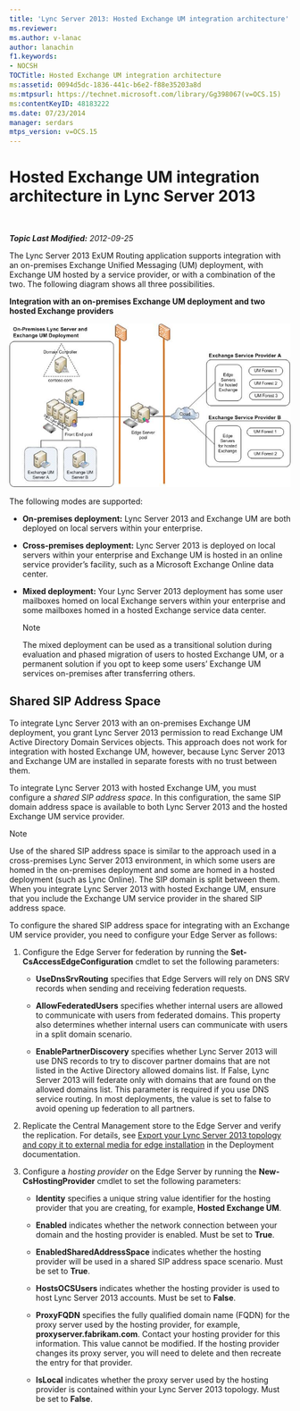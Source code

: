 ```yaml
---
title: 'Lync Server 2013: Hosted Exchange UM integration architecture'
ms.reviewer: 
ms.author: v-lanac
author: lanachin
f1.keywords:
- NOCSH
TOCTitle: Hosted Exchange UM integration architecture
ms:assetid: 0094d5dc-1836-441c-b6e2-f88e35203a8d
ms:mtpsurl: https://technet.microsoft.com/library/Gg398067(v=OCS.15)
ms:contentKeyID: 48183222
ms.date: 07/23/2014
manager: serdars
mtps_version: v=OCS.15
---
```


<div data-xmlns="http://www.w3.org/1999/xhtml">

<div class="topic" data-xmlns="http://www.w3.org/1999/xhtml" data-msxsl="urn:schemas-microsoft-com:xslt" data-cs="http://msdn.microsoft.com/en-us/">

<div data-asp="http://msdn2.microsoft.com/asp">

# Hosted Exchange UM integration architecture in Lync Server 2013

</div>

<div id="mainSection">

<div id="mainBody">

<span> </span>

_**Topic Last Modified:** 2012-09-25_

The Lync Server 2013 ExUM Routing application supports integration with an on-premises Exchange Unified Messaging (UM) deployment, with Exchange UM hosted by a service provider, or with a combination of the two. The following diagram shows all three possibilities.

**Integration with an on-premises Exchange UM deployment and two hosted Exchange providers**

![On-premises Lync Server Exchange UM Deployment](images/Gg398821.d6498eb9-87ee-40f3-8ecd-852f91546590(OCS.15).jpg "On-premises Lync Server Exchange UM Deployment")

The following modes are supported:

  - **On-premises deployment:** Lync Server 2013 and Exchange UM are both deployed on local servers within your enterprise.

  - **Cross-premises deployment:** Lync Server 2013 is deployed on local servers within your enterprise and Exchange UM is hosted in an online service provider’s facility, such as a Microsoft Exchange Online data center.

  - **Mixed deployment:** Your Lync Server 2013 deployment has some user mailboxes homed on local Exchange servers within your enterprise and some mailboxes homed in a hosted Exchange service data center.
    
    <div>
    

    > [!NOTE]  
    > The mixed deployment can be used as a transitional solution during evaluation and phased migration of users to hosted Exchange UM, or a permanent solution if you opt to keep some users’ Exchange UM services on-premises after transferring others.

    
    </div>

<div>

## Shared SIP Address Space

To integrate Lync Server 2013 with an on-premises Exchange UM deployment, you grant Lync Server 2013 permission to read Exchange UM Active Directory Domain Services objects. This approach does not work for integration with hosted Exchange UM, however, because Lync Server 2013 and Exchange UM are installed in separate forests with no trust between them.

To integrate Lync Server 2013 with hosted Exchange UM, you must configure a *shared SIP address space*. In this configuration, the same SIP domain address space is available to both Lync Server 2013 and the hosted Exchange UM service provider.

<div>


> [!NOTE]  
> Use of the shared SIP address space is similar to the approach used in a cross-premises Lync Server 2013 environment, in which some users are homed in the on-premises deployment and some are homed in a hosted deployment (such as Lync Online). The SIP domain is split between them. When you integrate Lync Server 2013 with hosted Exchange UM, ensure that you include the Exchange UM service provider in the shared SIP address space.



</div>

To configure the shared SIP address space for integrating with an Exchange UM service provider, you need to configure your Edge Server as follows:

1.  Configure the Edge Server for federation by running the **Set-CsAccessEdgeConfiguration** cmdlet to set the following parameters:
    
      - **UseDnsSrvRouting** specifies that Edge Servers will rely on DNS SRV records when sending and receiving federation requests.
    
      - **AllowFederatedUsers** specifies whether internal users are allowed to communicate with users from federated domains. This property also determines whether internal users can communicate with users in a split domain scenario.
    
      - **EnablePartnerDiscovery** specifies whether Lync Server 2013 will use DNS records to try to discover partner domains that are not listed in the Active Directory allowed domains list. If False, Lync Server 2013 will federate only with domains that are found on the allowed domains list. This parameter is required if you use DNS service routing. In most deployments, the value is set to false to avoid opening up federation to all partners.

2.  Replicate the Central Management store to the Edge Server and verify the replication. For details, see [Export your Lync Server 2013 topology and copy it to external media for edge installation](lync-server-2013-export-your-topology-and-copy-it-to-external-media-for-edge-installation.md) in the Deployment documentation.

3.  Configure a *hosting provider* on the Edge Server by running the **New-CsHostingProvider** cmdlet to set the following parameters:
    
      - **Identity** specifies a unique string value identifier for the hosting provider that you are creating, for example, **Hosted Exchange UM**.
    
      - **Enabled** indicates whether the network connection between your domain and the hosting provider is enabled. Must be set to **True**.
    
      - **EnabledSharedAddressSpace** indicates whether the hosting provider will be used in a shared SIP address space scenario. Must be set to **True**.
    
      - **HostsOCSUsers** indicates whether the hosting provider is used to host Lync Server 2013 accounts. Must be set to **False**.
    
      - **ProxyFQDN** specifies the fully qualified domain name (FQDN) for the proxy server used by the hosting provider, for example, **proxyserver.fabrikam.com**. Contact your hosting provider for this information. This value cannot be modified. If the hosting provider changes its proxy server, you will need to delete and then recreate the entry for that provider.
    
      - **IsLocal** indicates whether the proxy server used by the hosting provider is contained within your Lync Server 2013 topology. Must be set to **False**.

</div>

</div>

<span> </span>

</div>

</div>

</div>

